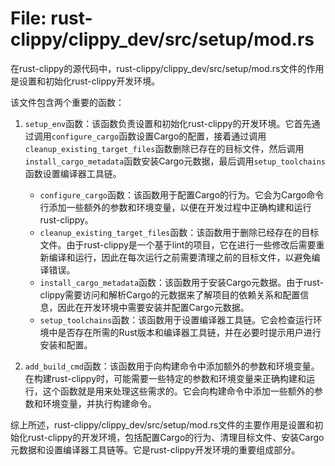 # File: rust-clippy/clippy_dev/src/setup/mod.rs

在rust-clippy的源代码中，rust-clippy/clippy_dev/src/setup/mod.rs文件的作用是设置和初始化rust-clippy开发环境。

该文件包含两个重要的函数：
1. `setup_env`函数：该函数负责设置和初始化rust-clippy的开发环境。它首先通过调用`configure_cargo`函数设置Cargo的配置，接着通过调用`cleanup_existing_target_files`函数删除已存在的目标文件，然后调用`install_cargo_metadata`函数安装Cargo元数据，最后调用`setup_toolchains`函数设置编译器工具链。
   - `configure_cargo`函数：该函数用于配置Cargo的行为。它会为Cargo命令行添加一些额外的参数和环境变量，以便在开发过程中正确构建和运行rust-clippy。
   - `cleanup_existing_target_files`函数：该函数用于删除已经存在的目标文件。由于rust-clippy是一个基于lint的项目，它在进行一些修改后需要重新编译和运行，因此在每次运行之前需要清理之前的目标文件，以避免编译错误。
   - `install_cargo_metadata`函数：该函数用于安装Cargo元数据。由于rust-clippy需要访问和解析Cargo的元数据来了解项目的依赖关系和配置信息，因此在开发环境中需要安装并配置Cargo元数据。
   - `setup_toolchains`函数：该函数用于设置编译器工具链。它会检查运行环境中是否存在所需的Rust版本和编译器工具链，并在必要时提示用户进行安装和配置。

2. `add_build_cmd`函数：该函数用于向构建命令中添加额外的参数和环境变量。在构建rust-clippy时，可能需要一些特定的参数和环境变量来正确构建和运行，这个函数就是用来处理这些需求的。它会向构建命令中添加一些额外的参数和环境变量，并执行构建命令。

综上所述，rust-clippy/clippy_dev/src/setup/mod.rs文件的主要作用是设置和初始化rust-clippy的开发环境，包括配置Cargo的行为、清理目标文件、安装Cargo元数据和设置编译器工具链等。它是rust-clippy开发环境的重要组成部分。

